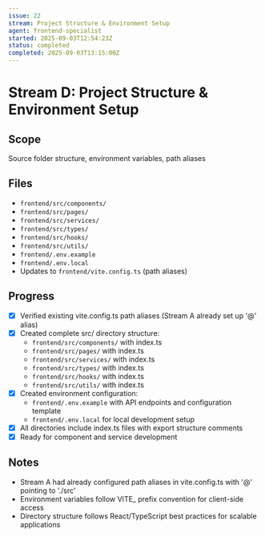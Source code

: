 ```yaml
---
issue: 22
stream: Project Structure & Environment Setup
agent: frontend-specialist
started: 2025-09-03T12:54:23Z
status: completed
completed: 2025-09-03T13:15:00Z
---
```


# Stream D: Project Structure & Environment Setup

## Scope
Source folder structure, environment variables, path aliases

## Files
- `frontend/src/components/`
- `frontend/src/pages/`
- `frontend/src/services/`
- `frontend/src/types/`
- `frontend/src/hooks/`
- `frontend/src/utils/`
- `frontend/.env.example`
- `frontend/.env.local`
- Updates to `frontend/vite.config.ts` (path aliases)

## Progress
- [x] Verified existing vite.config.ts path aliases (Stream A already set up '@' alias)
- [x] Created complete src/ directory structure:
  - `frontend/src/components/` with index.ts
  - `frontend/src/pages/` with index.ts
  - `frontend/src/services/` with index.ts
  - `frontend/src/types/` with index.ts
  - `frontend/src/hooks/` with index.ts
  - `frontend/src/utils/` with index.ts
- [x] Created environment configuration:
  - `frontend/.env.example` with API endpoints and configuration template
  - `frontend/.env.local` for local development setup
- [x] All directories include index.ts files with export structure comments
- [x] Ready for component and service development

## Notes
- Stream A had already configured path aliases in vite.config.ts with '@' pointing to './src'
- Environment variables follow VITE_ prefix convention for client-side access
- Directory structure follows React/TypeScript best practices for scalable applications
